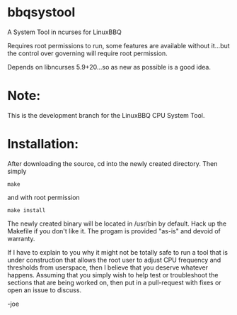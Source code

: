 bbqsystool
==========

A System Tool in ncurses for LinuxBBQ

Requires root permissions to run, some features are available without it...but the control over governing will require root permission.

Depends on libncurses 5.9+20...so as new as possible is a good idea.

Note:
==========
This is the development branch for the LinuxBBQ CPU System Tool.

Installation:
==========
After downloading the source, cd into the newly created directory.  Then simply 

```
make 

```

and with root permission

```
make install

```  

The newly created binary will be located in /usr/bin by default.  Hack up the Makefile if you don't like it.  The progam is provided "as-is" and devoid of warranty.  

If I have to explain to you why it might not be totally safe to run a tool that is under construction that allows the root user to adjust CPU frequency and thresholds from userspace, then I believe that you deserve whatever happens.  Assuming that you simply wish to help test or troubleshoot the sections that are being worked on, then put in a pull-request with fixes or open an issue to discuss.

-joe

